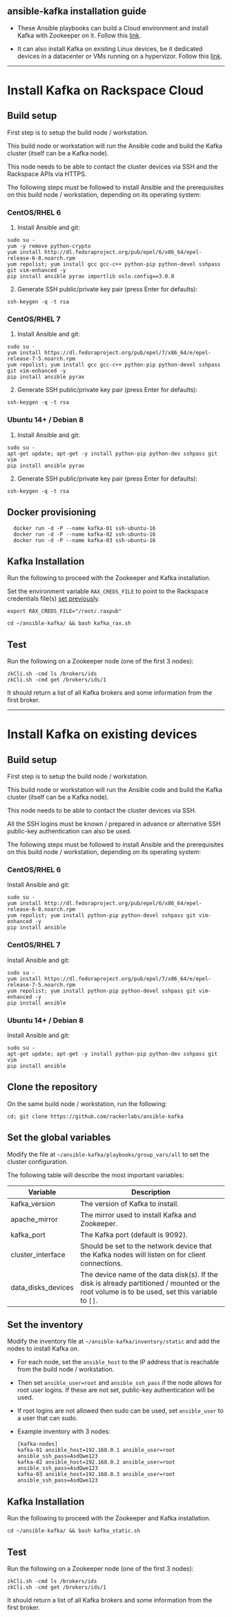 ansible-kafka installation guide
---------

* These Ansible playbooks can build a Cloud environment and install Kafka with Zookeeper on it. Follow this [link](#install-kafka-on-rackspace-cloud).

* It can also install Kafka on existing Linux devices, be it dedicated devices in a datacenter or VMs running on a hypervizor. Follow this [link](#install-kafka-on-existing-devices).


---


# Install Kafka on Rackspace Cloud

## Build setup

First step is to setup the build node / workstation.

This build node or workstation will run the Ansible code and build the Kafka cluster (itself can be a Kafka node).

This node needs to be able to contact the cluster devices via SSH and the Rackspace APIs via HTTPS.

The following steps must be followed to install Ansible and the prerequisites on this build node / workstation, depending on its operating system:

### CentOS/RHEL 6

1. Install Ansible and git:

  ```
  sudo su -
  yum -y remove python-crypto
  yum install http://dl.fedoraproject.org/pub/epel/6/x86_64/epel-release-6-8.noarch.rpm
  yum repolist; yum install gcc gcc-c++ python-pip python-devel sshpass git vim-enhanced -y
  pip install ansible pyrax importlib oslo.config==3.0.0
  ```

2. Generate SSH public/private key pair (press Enter for defaults):

  ```
  ssh-keygen -q -t rsa
  ```

### CentOS/RHEL 7

1. Install Ansible and git:

  ```
  sudo su -
  yum install https://dl.fedoraproject.org/pub/epel/7/x86_64/e/epel-release-7-5.noarch.rpm
  yum repolist; yum install gcc gcc-c++ python-pip python-devel sshpass git vim-enhanced -y
  pip install ansible pyrax
  ```

2. Generate SSH public/private key pair (press Enter for defaults):

  ```
  ssh-keygen -q -t rsa
  ```

### Ubuntu 14+ / Debian 8

1. Install Ansible and git:

  ```
  sudo su -
  apt-get update; apt-get -y install python-pip python-dev sshpass git vim
  pip install ansible pyrax
  ```

2. Generate SSH public/private key pair (press Enter for defaults):

  ```
  ssh-keygen -q -t rsa
  ```

## Docker provisioning

  ```
    docker run -d -P --name kafka-01 ssh-ubuntu-16
    docker run -d -P --name kafka-02 ssh-ubuntu-16
    docker run -d -P --name kafka-03 ssh-ubuntu-16
  ```



## Kafka Installation

Run the following to proceed with the Zookeeper and Kafka installation.

Set the environment variable `RAX_CREDS_FILE` to point to the Rackspace credentials file(s) [set previously](#setup-the-rackspace-credentials-files).

```
export RAX_CREDS_FILE="/root/.raxpub"

cd ~/ansible-kafka/ && bash kafka_rax.sh
```


## Test

Run the following on a Zookeeper node (one of the first 3 nodes):

```
zkCli.sh -cmd ls /brokers/ids
zkCli.sh -cmd get /brokers/ids/1
```

It should return a list of all Kafka brokers and some information from the first broker.


---


# Install Kafka on existing devices


## Build setup

First step is to setup the build node / workstation.

This build node or workstation will run the Ansible code and build the Kafka cluster (itself can be a Kafka node).

This node needs to be able to contact the cluster devices via SSH.

All the SSH logins must be known / prepared in advance or alternative SSH public-key authentication can also be used.

The following steps must be followed to install Ansible and the prerequisites on this build node / workstation, depending on its operating system:

### CentOS/RHEL 6

Install Ansible and git:

```
sudo su -
yum install http://dl.fedoraproject.org/pub/epel/6/x86_64/epel-release-6-8.noarch.rpm
yum repolist; yum install python-pip python-devel sshpass git vim-enhanced -y
pip install ansible
```

### CentOS/RHEL 7

Install Ansible and git:

```
sudo su -
yum install https://dl.fedoraproject.org/pub/epel/7/x86_64/e/epel-release-7-5.noarch.rpm
yum repolist; yum install python-pip python-devel sshpass git vim-enhanced -y
pip install ansible
```

### Ubuntu 14+ / Debian 8

Install Ansible and git:

```
sudo su -
apt-get update; apt-get -y install python-pip python-dev sshpass git vim
pip install ansible
```


## Clone the repository

On the same build node / workstation, run the following:

```
cd; git clone https://github.com/rackerlabs/ansible-kafka
```


## Set the global variables

Modify the file at `~/ansible-kafka/playbooks/group_vars/all` to set the cluster configuration.

The following table will describe the most important variables:

| Variable           | Description                                                                                     |
| -------------------| ----------------------------------------------------------------------------------------------- |
| kafka_version      | The version of Kafka to install.                                                                |
| apache_mirror      | The mirror used to install Kafka and Zookeeper.                                                 |
| kafka_port         | The Kafka port (default is 9092).                                                               |
| cluster_interface  | Should be set to the network device that the Kafka nodes will listen on for client connections. |
| data_disks_devices | The device name of the data disk(s). If the disk is already partitioned / mounted or the root volume is to be used, set this variable to `[]`.  |


## Set the inventory

Modify the inventory file at `~/ansible-kafka/inventory/static` and add the nodes to install Kafka on.

- For each node, set the `ansible_host` to the IP address that is reachable from the build node / workstation.

- Then set `ansible_user=root` and `ansible_ssh_pass` if the node allows for root user logins. If these are not set, public-key authentication will be used.

- If root logins are not allowed then sudo can be used, set `ansible_user` to a user that can sudo.

- Example inventory with 3 nodes:

  ```
  [kafka-nodes]
  kafka-01 ansible_host=192.168.0.1 ansible_user=root ansible_ssh_pass=AsdQwe123
  kafka-02 ansible_host=192.168.0.2 ansible_user=root ansible_ssh_pass=AsdQwe123
  kafka-03 ansible_host=192.168.0.3 ansible_user=root ansible_ssh_pass=AsdQwe123
  ```


## Kafka Installation

Run the following to proceed with the Zookeeper and Kafka installation.

```
cd ~/ansible-kafka/ && bash kafka_static.sh
```


## Test

Run the following on a Zookeeper node (one of the first 3 nodes):

```
zkCli.sh -cmd ls /brokers/ids
zkCli.sh -cmd get /brokers/ids/1
```

It should return a list of all Kafka brokers and some information from the first broker.

